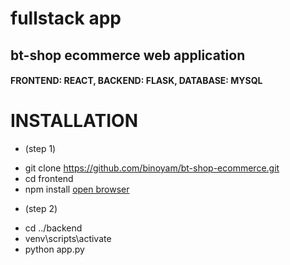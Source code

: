 # fullstack app
## bt-shop ecommerce web application
#### FRONTEND: REACT, BACKEND: FLASK, DATABASE: MYSQL

# INSTALLATION
* (step 1)
- git clone https://github.com/binoyam/bt-shop-ecommerce.git
- cd frontend
- npm install
[open browser](http://localhost:3000)

* (step 2)
- cd ../backend
- venv\scripts\activate
- python app.py